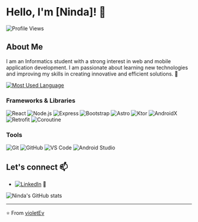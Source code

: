 # Hello, I'm [Ninda]! 👋

![Profile Views](https://komarev.com/ghpvc/?username=violetEv&color=blue)

## About Me

I am an Informatics student with a strong interest in web and mobile application development. I am passionate about learning new technologies and improving my skills in creating innovative and efficient solutions. 🚀

[![Most Used Language](https://github-readme-stats.vercel.app/api/top-langs/?username=violetEv&layout=compact&langs_count=6)](https://github.com/violetEv)


### Frameworks & Libraries

![React](https://img.shields.io/badge/-React-%2361DAFB?logo=react&logoColor=white) ![Node.js](https://img.shields.io/badge/-Node.js-%23339933?logo=node.js&logoColor=white) ![Express](https://img.shields.io/badge/-Express-%23404d59) ![Bootstrap](https://img.shields.io/badge/-Bootstrap-%23563D7C?logo=bootstrap&logoColor=white) ![Astro](https://img.shields.io/badge/-Astro-%23212121) ![Ktor](https://img.shields.io/badge/-Ktor-%235464A4) ![AndroidX](https://img.shields.io/badge/-AndroidX-%233DDC84?logo=android&logoColor=white) ![Retrofit](https://img.shields.io/badge/-Retrofit-%2326A69A) ![Coroutine](https://img.shields.io/badge/-Coroutine-%235464A4)

### Tools

![Git](https://img.shields.io/badge/-Git-%23F05032?logo=git&logoColor=white) ![GitHub](https://img.shields.io/badge/-GitHub-%23181717?logo=github) ![VS Code](https://img.shields.io/badge/-VS%20Code-%23007ACC?logo=visual-studio-code) ![Android Studio](https://img.shields.io/badge/-Android%20Studio-%233DDC84?logo=android-studio&logoColor=white) 


## Let's connect 📫

- [![LinkedIn](https://img.shields.io/badge/LinkedIn-0077B5?logo=linkedin&logoColor=white)](https://www.linkedin.com/in/heyninda22) 🔗

![Ninda's GitHub stats](https://github-readme-stats.vercel.app/api?username=violetEv&show_icons=true&theme=radical)


---

⭐️ From [violetEv](https://github.com/violetEv)

